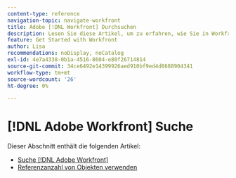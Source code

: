 ```yaml
---
content-type: reference
navigation-topic: navigate-workfront
title: Adobe [!DNL Workfront] Durchsuchen
description: Lesen Sie diese Artikel, um zu erfahren, wie Sie in Workfront suchen.
feature: Get Started with Workfront
author: Lisa
recommendations: noDisplay, noCatalog
exl-id: 4e7a4338-0b1a-4516-8604-e80f26714814
source-git-commit: 34ce6492e14399926aed910bf9ed4d8688904341
workflow-type: tm+mt
source-wordcount: '26'
ht-degree: 0%

---
```


# [!DNL Adobe Workfront] Suche

Dieser Abschnitt enthält die folgenden Artikel:

* [Suche [!DNL Adobe Workfront]](../../../workfront-basics/navigate-workfront/search/search-workfront.md)
* [Referenzanzahl von Objekten verwenden](../../../workfront-basics/navigate-workfront/search/reference-number-of-objects.md)
